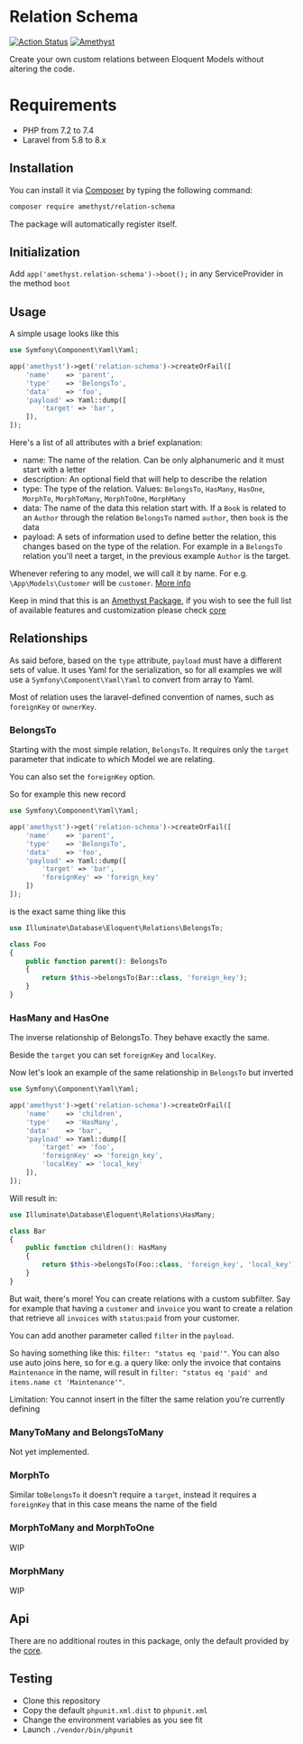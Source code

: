 # Relation Schema

[![Action Status](https://github.com/amethyst-php/relation-schema/workflows/test/badge.svg)](https://github.com/amethyst-php/relation-schema/actions)
[![Amethyst](https://img.shields.io/badge/package-Amethyst-7e57c2)](https://github.com/amethyst-php/amethyst)

Create your own custom relations between Eloquent Models without altering the code.

# Requirements

- PHP from 7.2 to 7.4
- Laravel from 5.8 to 8.x

## Installation

You can install it via [Composer](https://getcomposer.org/) by typing the following command:

```bash
composer require amethyst/relation-schema
```

The package will automatically register itself.

## Initialization

Add `app('amethyst.relation-schema')->boot();` in any ServiceProvider in the method `boot`

## Usage

A simple usage looks like this
```php
use Symfony\Component\Yaml\Yaml;

app('amethyst')->get('relation-schema')->createOrFail([
    'name'    => 'parent',
    'type'    => 'BelongsTo',
    'data'    => 'foo',
    'payload' => Yaml::dump([
        'target' => 'bar',
    ]),
]);

```
Here's a list of all attributes with a brief explanation:
- name: The name of the relation. Can be only alphanumeric and it must start with a letter
- description: An optional field that will help to describe the relation 
- type: The type of the relation. Values: `BelongsTo`, `HasMany`, `HasOne`, `MorphTo`, `MorphToMany`, `MorphToOne`, `MorphMany`
- data: The name of the data this relation start with. If a `Book` is related to an `Author` through the relation `BelongsTo` named `author`, then `book` is the data
- payload: A sets of information used to define better the relation, this changes based on the type of the relation. For example in a `BelongsTo` relation you'll neet a target, in the previous example `Author` is the target. 

Whenever refering to any model, we will call it by name. For e.g. `\App\Models\Customer` will be `customer`. [More info](https://github.com/amethyst-php/core)

Keep in mind that this is an [Amethyst Package](https://github.com/amethyst-php/amethyst), if you wish to see the full list of available features and customization please check [core](https://github.com/amethyst-php/core)

## Relationships

As said before, based on the `type` attribute, `payload` must have a different sets of value. It uses Yaml for the serialization, so for all examples we will use a `Symfony\Component\Yaml\Yaml` to convert from array to Yaml.

Most of relation uses the laravel-defined convention of names, such as `foreignKey` or `ownerKey`.

### BelongsTo

Starting with the most simple relation, `BelongsTo`. It requires only the `target` parameter that indicate to which Model we are relating.

You can also set the `foreignKey` option.

So for example this new record
```php
use Symfony\Component\Yaml\Yaml;

app('amethyst')->get('relation-schema')->createOrFail([
    'name'    => 'parent',
    'type'    => 'BelongsTo',
    'data'    => 'foo',
    'payload' => Yaml::dump([
        'target' => 'bar',
        'foreignKey' => 'foreign_key'
    ])
]);
```
is the exact same thing like this

```php
use Illuminate\Database\Eloquent\Relations\BelongsTo;

class Foo
{
	public function parent(): BelongsTo
	{
		return $this->belongsTo(Bar::class, 'foreign_key');
	}
}

```

### HasMany and HasOne

The inverse relationship of BelongsTo. They behave exactly the same.

Beside the `target` you can set `foreignKey` and `localKey`.

Now let's look an example of the same relationship in `BelongsTo` but inverted

```php
use Symfony\Component\Yaml\Yaml;

app('amethyst')->get('relation-schema')->createOrFail([
    'name'    => 'children',
    'type'    => 'HasMany',
    'data'    => 'bar',
    'payload' => Yaml::dump([
        'target' => 'foo',
        'foreignKey' => 'foreign_key',
        'localKey' => 'local_key'
    ]),
]);
```
Will result in:
```php
use Illuminate\Database\Eloquent\Relations\HasMany;

class Bar
{
	public function children(): HasMany
	{
		return $this->belongsTo(Foo::class, 'foreign_key', 'local_key');
	}
}

```

But wait, there's more! You can create relations with a custom subfilter. Say for example that having a `customer` and `invoice` you want to create a relation that retrieve all `invoices` with `status`:`paid` from your customer.

You can add another parameter called `filter` in the `payload`.

So having something like this: `filter: "status eq 'paid'"`. You can also use auto joins here, so for e.g. a query like: only the invoice that contains `Maintenance` in the name, will result in `filter: "status eq 'paid' and items.name ct 'Maintenance'"`.

Limitation: You cannot insert in the filter the same relation you're currently defining
### ManyToMany and BelongsToMany
Not yet implemented.

### MorphTo

Similar to`BelongsTo` it doesn't require a `target`, instead it requires a `foreignKey` that in this case means the name of the field

### MorphToMany and MorphToOne

WIP

### MorphMany

WIP 

## Api

There are no additional routes in this package, only the default provided by the [core](https://github.com/amethyst-php/core).

## Testing

- Clone this repository
- Copy the default `phpunit.xml.dist` to `phpunit.xml`
- Change the environment variables as you see fit
- Launch `./vendor/bin/phpunit`
